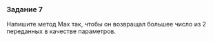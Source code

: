 ### Задание 7

Напишите метод Max так, чтобы он возвращал большее число из 2 переданных в качестве параметров.